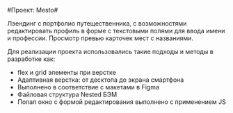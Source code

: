#Проект: Mesto#

Лэендинг с портфолио путещественника, с возможностями редактировать профиль в форме с текстовыми полями для ввода имени и профессии. Просмотр превью карточек мест с названиями.

Для реализации проекта использовались такие подходы и методы в разработке как:
* flex и grid элементы при верстке
* Адаптивная верстка: от десктопа до экрана смартфона
* Выполнено в соответствие с макетами в Figma 
* Файловая структура Nested БЭМ
* Попап окно с формой редактирования выполнено с применением JS

